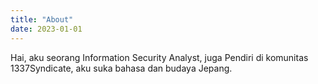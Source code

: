 ```yaml
---
title: "About"
date: 2023-01-01
---
```


Hai, aku seorang Information Security Analyst, juga Pendiri di komunitas 1337Syndicate, aku suka bahasa dan budaya Jepang.
